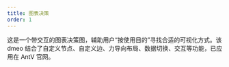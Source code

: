 ```yaml
---
title: 图表决策
order: 1
---
```


这是一个带交互的图表决策图，辅助用户“按使用目的”寻找合适的可视化方式。该 dmeo 结合了自定义节点、自定义边、力导向布局、数据切换、交互等功能，已应用在 AntV 官网。